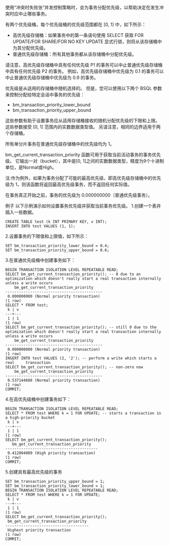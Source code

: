 使用“冲突时失败张”并发控制策略时，会为事务分配优先级，以帮助决定在发生冲突时应中止哪些事务。

有两个优先级桶，每个优先级桶的优先级范围都在 [0, 1] 中，如下所示：

* 高优先级存储桶：如果事务中的第一条语句使用 SELECT 获取 FOR UPDATE/FOR SHARE/FOR NO KEY UPDATE 显式行锁，则将从该存储桶中为其分配优先级。
* 普通优先级存储桶：所有其他事务都从该存储桶中分配优先级。

请注意，高优先级存储桶中具有任何优先级 P1 的事务可以中止普通优先级存储桶中具有任何优先级 P2 的事务。 例如，高优先级存储桶中优先级为 0.1 的事务可以中止普通优先级存储桶中优先级为 0.9 的事务。

优先级是从适用的存储桶中随机选择的。 但是，您可以使用以下两个 BSQL 参数来控制分配给特定会话中事务的优先级：

* bm_transaction_priority_lower_bound
* bm_transaction_priority_upper_bound

这些参数有助于设置事务应从适用存储桶接收的随机分配优先级的下限和上限。 这些参数接受 [0, 1] 范围内的实数数据类型值。 另请注意，相同的边界适用于两个存储桶。

所有单分片事务在普通优先级存储桶中的优先级均为 1。

bm_get_current_transaction_priority 函数可用于获取当前活动事务的事务优先级。 它输出一对<priority>（bucket），其中<priority>是[0, 1]之间的实数数据类型，精度为9个十进制单位，<bucket>是Normal或High。

注:作为例外，如果为事务分配了可能的最高优先级，即高优先级存储桶中的优先级为 1，则该函数将返回最高优先级事务，而不返回任何实际值。

在事务真正开始之前，事务的优先级为 0.000000000（普通优先级事务）。

例子
以下示例演示如何设置事务优先级并获取当前事务优先级。
1.创建一个表并插入一些数据。

```
CREATE TABLE test (k INT PRIMARY KEY, v INT);
INSERT INTO test VALUES (1, 1);
```

2.设置事务的下限值和上限值，如下所示：

```
SET bm_transaction_priority_lower_bound = 0.4;
SET bm_transaction_priority_upper_bound = 0.6;
```

3.在普通优先级桶中创建事务如下：

```
BEGIN TRANSACTION ISOLATION LEVEL REPEATABLE READ;
SELECT bm_get_current_transaction_priority(); -- 0 due to an optimization which doesn't really start a real transaction internally unless a write occurs
    bm_get_current_transaction_priority
-------------------------------------------
 0.000000000 (Normal priority transaction)
(1 row)
SELECT * FROM test;
 k | v
---+---
 1 | 1
(1 row)
SELECT bm_get_current_transaction_priority(); -- still 0 due to the optimization which doesn't really start a real transaction internally unless a write occurs
    bm_get_current_transaction_priority
-------------------------------------------
 0.000000000 (Normal priority transaction)
(1 row)
INSERT INTO test VALUES (2, '2'); -- perform a write which starts a real     transaction
SELECT bm_get_current_transaction_priority(); -- non-zero now
    bm_get_current_transaction_priority
-------------------------------------------
 0.537144608 (Normal priority transaction)
(1 row)
COMMIT;
```

4.在高优先级桶中创建事务如下：

```
BEGIN TRANSACTION ISOLATION LEVEL REPEATABLE READ;
SELECT * FROM test WHERE k = 1 FOR UPDATE; -- starts a transaction in a high-priority bucket
 k | v
---+---
 1 | 1
(1 row)
SELECT bm_get_current_transaction_priority();
   bm_get_current_transaction_priority
-----------------------------------------
 0.412004009 (High priority transaction)
(1 row)
COMMIT;
```

5.创建具有最高优先级的事务

```
SET bm_transaction_priority_upper_bound = 1;
SET bm_transaction_priority_lower_bound = 1;
BEGIN TRANSACTION ISOLATION LEVEL REPEATABLE READ;
SELECT * FROM test WHERE k = 1 FOR UPDATE;
 k | v
---+---
 1 | 1
(1 row)
SELECT bm_get_current_transaction_priority();
 bm_get_current_transaction_priority
-------------------------------------
 Highest priority transaction
(1 row)
COMMIT;
```


